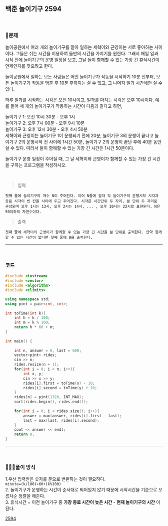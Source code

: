 ## 백준 놀이기구 2594

&nbsp;
### 🧐문제
놀이공원에서 여러 개의 놀이기구를 맡아 일하는 세혁이와 근영이는 서로 좋아하는 사이이다. 그들은 쉬는 시간을 이용하여 둘만의 시간을 가지기를 원한다. 그래서 매일 일과 시작 전에 놀이기구의 운영 일정을 보고, 그날 둘이 함께할 수 있는 가장 긴 휴식시간이 언제인지를 찾으려고 한다.

놀이공원에서 일하는 모든 사람들은 어떤 놀이기구가 작동을 시작하기 10분 전부터, 모든 놀이기구가 작동을 멈춘 후 10분 후까지는 쉴 수 없고, 그 나머지 일과 시간에만 쉴 수 있다.

하루 일과를 시작하는 시각은 오전 10시이고, 일과를 마치는 시각은 오후 10시이다. 예를 들어 세 개의 놀이기구가 작동하는 시간이 다음과 같다고 하면,

놀이기구 1: 오전 10시 30분 - 오후 1시  
놀이기구 2: 오후 7시 00분 - 오후 9시 10분  
놀이기구 3: 오후 12시 30분 - 오후 4시 50분  
세혁이와 근영이는 놀이기구 1이 운행되기 전에 20분, 놀이기구 3의 운행이 끝나고 놀이기구 2의 운행시작 전 사이에 1시간 50분, 놀이기구 2의 운행이 끝난 후에 40분 동안 쉴 수 있다. 따라서 둘이 함께할 수 있는 가장 긴 시간은 1시간 50분이다.   

놀이기구 운영 일정이 주어질 때, 그 날 세혁이와 근영이가 함께할 수 있는 가장 긴 시간을 구하는 프로그램을 작성하시오.  


&nbsp;

>입력 
    
    첫째 줄에 놀이기구의 개수 N이 주어진다. 이어 N줄에 걸쳐 각 놀이기구의 운행시작 시각과 종료 시각이 빈 칸을 사이에 두고 주어진다. 시각은 시간단위 두 자리, 분 단위 두 자리로 구성되며 오후 1시는 13시, 오후 2시는 14시, ... , 오후 10시는 22시로 표현된다. N은 50이하의 자연수이다.

>출력

    첫째 줄에 세혁이와 근영이가 함께할 수 있는 가장 긴 시간을 분 단위로 출력한다. 만약 함께할 수 있는 시간이 없다면 첫째 줄에 0을 출력한다.


***
&nbsp;
### 코드
```cpp
#include <iostream>
#include <vector>
#include <algorithm>
#include <climits>

using namespace std;
using pint = pair<int, int>;
 
int toTime(int k){
    int h = k / 100;
    int m = k % 100;
    return h * 60 + m;
}
 
int main() {
    
    int n, answer = 0, last = 600;
    vector<pint> rides;
    cin >> n;
    rides.resize(n + 1);
    for(int i = 0; i < n; i++){
        int x, y;
        cin >> x >> y;
        rides[i].first = toTime(x) - 10;
        rides[i].second = toTime(y) + 10;
    }
    rides[n] = pint(1320, INT_MAX);
    sort(rides.begin(), rides.end());
    
    for(int i = 0; i < rides.size(); i++){
        answer = max(answer, rides[i].first - last);
        last = max(last, rides[i].second);
    }
    cout << answer << endl;
    return 0;
}

```
***

&nbsp;

### 👩🏻‍💻풀이 방식
1.우선 입력받은 숫자를 분으로 변환하는 것이 필요하다.  
`minute=(k/100)∗60+(k%100)`  
2. 놀이기구가 운행하는 시간이 순서대로 되어있지 않기 때문에 시작시간을 기준으로 오름차순 정렬을 해준다.  
3. 휴식시간 = 이전 놀이기구 중 **가장 종료 시간이 늦은 시간** - **현재 놀이기구의 시간** 이 된다.

[2594](https://www.acmicpc.net/problem/2594 "baekjoon")
